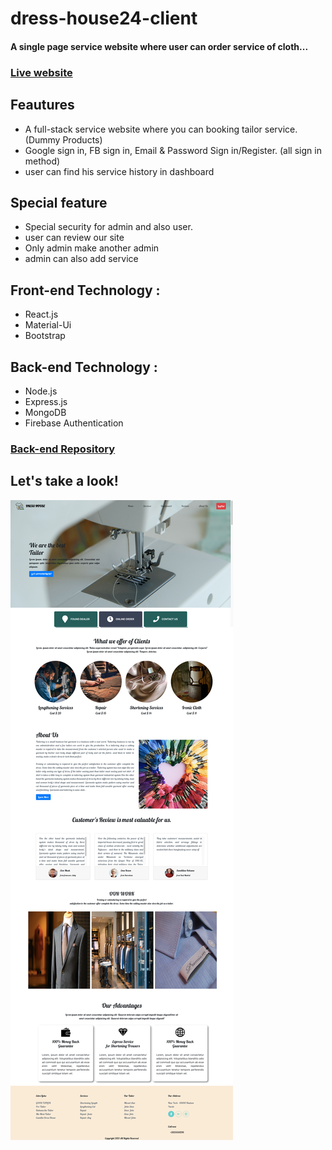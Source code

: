 # dress-house24-client
#### A single page service website where user can order service of cloth...
### [Live website](https://dress-house24.web.app/)

## Feautures
+ A full-stack service website where you can booking tailor service. (Dummy Products)
+ Google sign in, FB sign in, Email & Password Sign in/Register. (all sign in method)
+ user can find his service history in dashboard

## Special feature
+ Special security for admin and also user.
+ user can review our site
+ Only admin make another admin
+ admin can also add service 

## Front-end Technology :
+ React.js
+ Material-Ui
+ Bootstrap

## Back-end Technology :
+ Node.js
+ Express.js
+ MongoDB
+ Firebase Authentication

### [Back-end Repository](https://github.com/ShahinurAlamBhuiyan/dress-house24-server)
## Let's take a look!
![alt text](src/images/siteSS.png)
